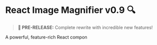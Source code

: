 # React Image Magnifier v0.9 🔍

> **🚀 PRE-RELEASE:** Complete rewrite with incredible new features!

A powerful, feature-rich React compon